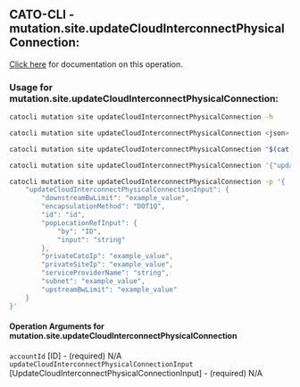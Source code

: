 
## CATO-CLI - mutation.site.updateCloudInterconnectPhysicalConnection:
[Click here](https://api.catonetworks.com/documentation/#mutation-mutation.site.updateCloudInterconnectPhysicalConnection) for documentation on this operation.

### Usage for mutation.site.updateCloudInterconnectPhysicalConnection:

```bash
catocli mutation site updateCloudInterconnectPhysicalConnection -h

catocli mutation site updateCloudInterconnectPhysicalConnection <json>

catocli mutation site updateCloudInterconnectPhysicalConnection "$(cat < mutation.site.updateCloudInterconnectPhysicalConnection.json)"

catocli mutation site updateCloudInterconnectPhysicalConnection '{"updateCloudInterconnectPhysicalConnectionInput":{"downstreamBwLimit":"example_value","encapsulationMethod":"DOT1Q","id":"id","popLocationRefInput":{"by":"ID","input":"string"},"privateCatoIp":"example_value","privateSiteIp":"example_value","serviceProviderName":"string","subnet":"example_value","upstreamBwLimit":"example_value"}}'

catocli mutation site updateCloudInterconnectPhysicalConnection -p '{
    "updateCloudInterconnectPhysicalConnectionInput": {
        "downstreamBwLimit": "example_value",
        "encapsulationMethod": "DOT1Q",
        "id": "id",
        "popLocationRefInput": {
            "by": "ID",
            "input": "string"
        },
        "privateCatoIp": "example_value",
        "privateSiteIp": "example_value",
        "serviceProviderName": "string",
        "subnet": "example_value",
        "upstreamBwLimit": "example_value"
    }
}'
```

#### Operation Arguments for mutation.site.updateCloudInterconnectPhysicalConnection ####

`accountId` [ID] - (required) N/A    
`updateCloudInterconnectPhysicalConnectionInput` [UpdateCloudInterconnectPhysicalConnectionInput] - (required) N/A    
